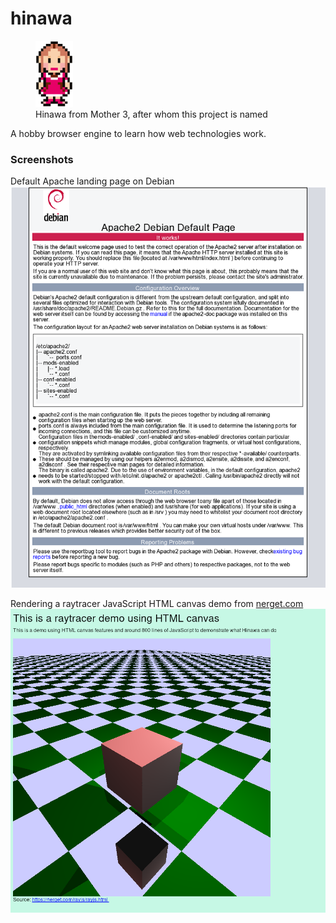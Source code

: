 # hinawa

<figure>
  <img src="data/hinawa.png" alt="hinawa" width="60px" height="auto"/>
  <figcaption>Hinawa from Mother 3, after whom this project is named</figcaption>
</figure>

A hobby browser engine to learn how web technologies work.

### Screenshots

Default Apache landing page on Debian
![Default apache landing page](data/apache-default.png)

Rendering a raytracer JavaScript HTML canvas demo from [nerget.com](https://nerget.com/rayjs/rayjs.html)
![Raytracer](data/hinawa_raytracer.png)

